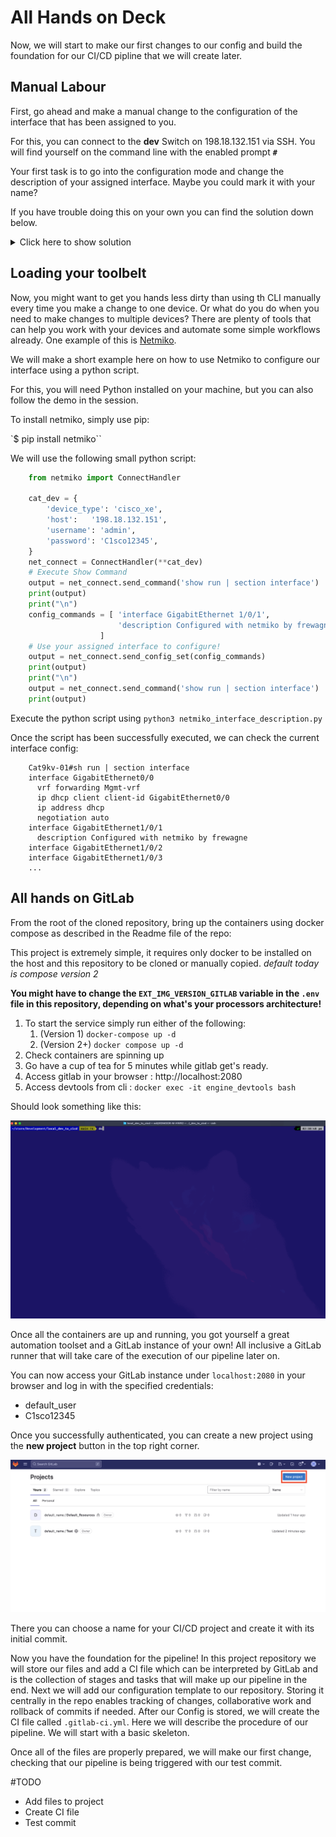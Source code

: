 # All Hands on Deck
Now, we will start to make our first changes to our config and build the foundation for our CI/CD pipline that we will create later.

## Manual Labour
First, go ahead and make a manual change to the configuration of the interface that has been assigned to you.

For this, you can connect to the **dev** Switch on 198.18.132.151 via SSH. 
You will find yourself on the command line with the enabled prompt **`#`**

Your first task is to go into the configuration mode and change the description of your assigned interface. Maybe you could mark it with your name?

If you have trouble doing this on your own you can find the solution down below.
<details>

<summary>Click here to show solution</summary>
  
  ```bash linenums="1" title="Manual Configuration Example"
      Cat9kv-01#

      # Let's check the current interface config

      Cat9kv-01#sh run | section interface
      interface GigabitEthernet0/0
        vrf forwarding Mgmt-vrf
        ip dhcp client client-id GigabitEthernet0/0
        ip address dhcp
        negotiation auto
      interface GigabitEthernet1/0/1
      interface GigabitEthernet1/0/2
      interface GigabitEthernet1/0/3
      ...

      Cat9kv-01#
      Cat9kv-01#conf t
      Cat9kv-01(config)#interface GigabitEthernet 1/0/1 
      Cat9kv-01(config-if)#description Configured manually by frewagne
      Cat9kv-01(config-if)#end

      # Now check the config of the interfaces again

      Cat9kv-01#sh run | section interface
      interface GigabitEthernet0/0
        vrf forwarding Mgmt-vrf
        ip dhcp client client-id GigabitEthernet0/0
        ip address dhcp
        negotiation auto
      interface GigabitEthernet1/0/1
        description Configured manually by frewagne
      interface GigabitEthernet1/0/2
      interface GigabitEthernet1/0/3
      ...
  ```

</details>

## Loading your toolbelt

Now, you might want to get you hands less dirty than using th CLI manually every time you make a change to one device. Or what do you do when you need to make changes to multiple devices?
There are plenty of tools that can help you work with your devices and automate some simple workflows already.
One example of this is [Netmiko](https://github.com/ktbyers/netmiko). 

We will make a short example here on how to use Netmiko to configure our interface using a python script.

For this, you will need Python installed on your machine, but you can also follow the demo in the session.

To install netmiko, simply use pip:

`$ pip install netmiko``

We will use the following small python script:
```python
    from netmiko import ConnectHandler

    cat_dev = {
        'device_type': 'cisco_xe',
        'host':   '198.18.132.151',
        'username': 'admin',
        'password': 'C1sco12345',
    }
    net_connect = ConnectHandler(**cat_dev)
    # Execute Show Command
    output = net_connect.send_command('show run | section interface')
    print(output)
    print("\n")
    config_commands = [ 'interface GigabitEthernet 1/0/1',
                        'description Configured with netmiko by frewagne'
                    ]
    # Use your assigned interface to configure!
    output = net_connect.send_config_set(config_commands)
    print(output)
    print("\n")
    output = net_connect.send_command('show run | section interface')
    print(output)
```

Execute the python script using `python3 netmiko_interface_description.py`

Once the script has been successfully executed, we can check the current interface config:
```
    Cat9kv-01#sh run | section interface
    interface GigabitEthernet0/0
      vrf forwarding Mgmt-vrf
      ip dhcp client client-id GigabitEthernet0/0
      ip address dhcp
      negotiation auto
    interface GigabitEthernet1/0/1
      description Configured with netmiko by frewagne
    interface GigabitEthernet1/0/2
    interface GigabitEthernet1/0/3
    ...
```

## All hands on GitLab
From the root of the cloned repository, bring up the containers using docker compose as described in the Readme file of the repo:

This project is extremely simple, it requires only docker to be installed on the host and this repository to be cloned or manually copied. *default today is compose version 2*

**You might have to change the `EXT_IMG_VERSION_GITLAB` variable in the `.env` file in this repository, depending on what's your processors architecture!**

1. To start the service simply run either of the following:
   1. (Version 1) ```docker-compose up -d```
   2. (Version 2+) ```docker compose up -d```
2. Check containers are spinning up
3. Go have a cup of tea for 5 minutes while gitlab get's ready.
4. Access gitlab in your browser : http://localhost:2080
5. Access devtools from cli : ```docker exec -it engine_devtools bash```

Should look something like this:

![docker_startup](assets/run.gif)

Once all the containers are up and running, you  got yourself a great automation toolset and a GitLab instance of your own! All inclusive a GitLab runner that will take care of the execution of our pipeline later on.

You can now access your GitLab instance under `localhost:2080` in your browser and log in with the specified credentials:
- default_user
- C1sco12345

Once you successfully authenticated, you can create a new project using the **new project** button in the top right corner. 

![new_project](assets/new_project.png)

There you can choose a name for your CI/CD project and create it with its initial commit.

Now you have the foundation for the pipeline! In this project repository we will store our files and add a CI file which can be interpreted by GitLab and is the collection of stages and tasks that will make up our pipeline in the end.
Next we will add our configuration template to our repository. Storing it centrally in the repo enables tracking of changes, collaborative work and rollback of commits if needed.
After our Config is stored, we will create the CI file called `.gitlab-ci.yml`. Here we will describe the procedure of our pipeline. We will start with a basic skeleton.

Once all of the files are properly prepared, we will make our first change, checking that our pipeline is being triggered with our test commit.

#TODO
-	Add files to project
-	Create CI file
-	Test commit

